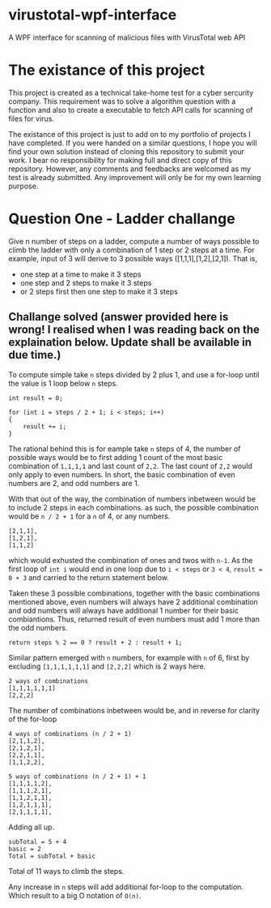 # virustotal-wpf-interface
A WPF interface for scanning of malicious files with VirusTotal web API

# The existance of this project

This project is created as a technical take-home test for a cyber sercurity company. This requirement was to solve a algorithm question with a function and also to create a executable to fetch API calls for scanning of files for virus.

The existance of this project is just to add on to my portfolio of projects I have completed. If you were handed on a similar questions, I hope you will find your own solution instead of cloning this repository to submit your work. I bear no responsibility for making full and direct copy of this repository. However, any comments and feedbacks are  welcomed as my test is already submitted. Any improvement will only be for my own learning purpose.

# Question One - Ladder challange

Give n number of steps on a ladder, compute a number of ways possible to climb the ladder with only a combination of 1 step or 2 steps at a time.
For example, input of 3 will derive to 3 possible ways ([1,1,1],[1,2],[2,1]). That is, 
- one step at a time to make it 3 steps
- one step and 2 steps to make it 3 steps
- or 2 steps first then one step to make it 3 steps

## Challange solved (answer provided here is wrong! I realised when I was reading back on the explaination below. Update shall be available in due time.)

To compute simple take `n` steps divided by 2 plus 1, and use a for-loop until the value is 1 loop below `n` steps.

    int result = 0;

    for (int i = steps / 2 + 1; i < steps; i++)
    {
        result += i;
    }

The rational behind this is for eample take `n` steps of 4, the number of possible ways would be to first adding 1 count of the most basic combination of `1,1,1,1` and last count of `2,2`. The last count of `2,2` would only apply to even numbers. In short, the basic combination of even numbers are 2, and odd numbers are 1. 

With that out of the way, the combination of numbers inbetween would be to include 2 steps in each combinations. as such, the possible combination would be `n / 2 + 1` for a `n` of 4, or any numbers.


    [2,1,1],
    [1,2,1],
    [1,1,2]

which would exhusted the combination of ones and twos with `n-1`. As the first loop of `int i` would end in one loop due to `i < steps` or `3 < 4`, `result = 0 + 3` and carried to the return statement below.

Taken these 3 possible combinations, together with the basic combinations mentioned above, even numbers will always have 2 additional combination and odd numbers will always have additional 1 number for their basic combiantions. Thus, returned result of even numbers must add 1 more than the odd numbers. 

    return steps % 2 == 0 ? result + 2 : result + 1;

Similar pattern emerged with `n` numbers, for example with `n` of 6, first by excluding `[1,1,1,1,1,1]` and `[2,2,2]` which is 2 ways here. 

    2 ways of combinations
    [1,1,1,1,1,1]
    [2,2,2]

The number of combinations inbetween would be, and in reverse for clarity of the for-loop

    4 ways of combinations (n / 2 + 1)
    [2,1,1,2],
    [2,1,2,1],
    [2,2,1,1],
    [1,1,2,2],
    
    5 ways of combinations (n / 2 + 1) + 1
    [1,1,1,1,2],
    [1,1,1,2,1],
    [1,1,2,1,1],
    [1,2,1,1,1],
    [2,1,1,1,1],
    
Adding all up.
 
    subTotal = 5 + 4
    basic = 2
    Total = subTotal + basic
    
Total of 11 ways to climb the steps.

Any increase in `n` steps will add additional for-loop to the computation. Which result to a big O notation of `O(n)`.
    
